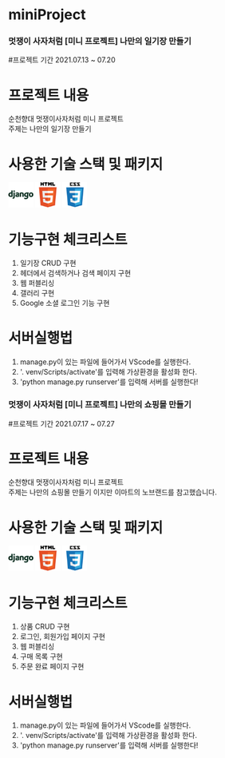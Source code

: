 # miniProject

### 멋쟁이 사자처럼 [미니 프로젝트] 나만의 일기장 만들기
#프로젝트 기간
2021.07.13 ~ 07.20
# 프로젝트 내용
순천향대 멋쟁이사자처럼 미니 프로젝트 <br>
주제는 나만의 일기장 만들기

# 사용한 기술 스택 및 패키지
<code><img height="50" src="https://raw.githubusercontent.com/github/explore/80688e429a7d4ef2fca1e82350fe8e3517d3494d/topics/django/django.png"></code>
<code><img height="50" src="https://raw.githubusercontent.com/github/explore/80688e429a7d4ef2fca1e82350fe8e3517d3494d/topics/html/html.png"></code>
<code><img height="50" src="https://raw.githubusercontent.com/github/explore/80688e429a7d4ef2fca1e82350fe8e3517d3494d/topics/css/css.png"></code>

# 기능구현 체크리스트
1. 일기장 CRUD 구현 <br>
2. 헤더에서 검색하거나 검색 페이지 구현 <br>
3. 웹 퍼블리싱 <br>
4. 갤러리  구현 <br>
5. Google 소셜 로그인 기능 구현 <br>

# 서버실행법
1. manage.py이 있는 파일에 들어가서 VScode를 실행한다. <br>
2. '. venv/Scripts/activate'를 입력해 가상환경을 활성화 한다. <br>
3. 'python manage.py runserver'를 입력해 서버를 실행한다!


### 멋쟁이 사자처럼 [미니 프로젝트] 나만의 쇼핑몰 만들기
#프로젝트 기간
2021.07.17 ~ 07.27
# 프로젝트 내용
순천향대 멋쟁이사자처럼 미니 프로젝트 <br>
주제는 나만의 쇼핑몰 만들기 이지만 이마트의 노브랜드를 참고했습니다.

# 사용한 기술 스택 및 패키지
<code><img height="50" src="https://raw.githubusercontent.com/github/explore/80688e429a7d4ef2fca1e82350fe8e3517d3494d/topics/django/django.png"></code>
<code><img height="50" src="https://raw.githubusercontent.com/github/explore/80688e429a7d4ef2fca1e82350fe8e3517d3494d/topics/html/html.png"></code>
<code><img height="50" src="https://raw.githubusercontent.com/github/explore/80688e429a7d4ef2fca1e82350fe8e3517d3494d/topics/css/css.png"></code>

# 기능구현 체크리스트
1. 상품 CRUD 구현 <br>
2. 로그인, 회원가입 페이지 구현 <br>
3. 웹 퍼블리싱 <br>
4. 구매 목록 구현 <br>
5. 주문 완료 페이지 구현 <br>

# 서버실행법
1. manage.py이 있는 파일에 들어가서 VScode를 실행한다. <br>
2. '. venv/Scripts/activate'를 입력해 가상환경을 활성화 한다. <br>
3. 'python manage.py runserver'를 입력해 서버를 실행한다!


